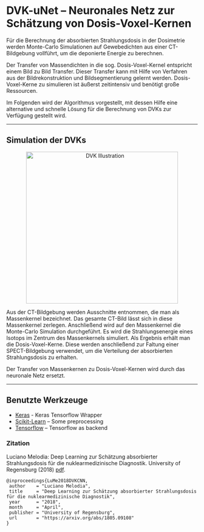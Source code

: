 # DVK-uNet – Neuronales Netz zur Schätzung von Dosis-Voxel-Kernen
Für die Berechnung der absorbierten Strahlungsdosis in der Dosimetrie werden Monte-Carlo Simulationen auf Gewebedichten aus einer CT-Bildgebung vollführt, um die deponierte Energie zu berechnen.

Der Transfer von Massendichten in die sog. Dosis-Voxel-Kernel entspricht einem Bild zu Bild Transfer. Dieser Transfer kann mit Hilfe von Verfahren aus der Bildrekonstruktion und Bildsegmentierung gelernt werden. Dosis-Voxel-Kerne zu simulieren ist äußerst zeitintensiv und benötigt große Ressourcen.

Im Folgenden wird der Algorithmus vorgestellt, mit dessen Hilfe eine alternative und schnelle Lösung für die Berechnung von DVKs zur Verfügung gestellt wird.

---

## Simulation der DVKs

<center><img src="https://github.com/karhunenloeve/DeepLearningCNN/blob/master/img/dvk_illu.jpg" alt="DVK Illustration" width="400px"></center>

Aus der CT-Bildgebung werden Ausschnitte entnommen, die man als Massenkernel bezeichnet. Das gesamte CT-Bild lässt sich in diese Massenkernel zerlegen. Anschließend wird auf den Massenkernel die Monte-Carlo Simulation durchgeführt. Es wird die Strahlungsenergie eines Isotops im Zentrum des Massenkernels simuliert. Als Ergebnis erhält man die Dosis-Voxel-Kerne. Diese werden anschließend zur Faltung einer SPECT-Bildgebung verwendet, um die Verteilung der absorbierten Strahlungsdosis zu erhalten.

Der Transfer von Massenkernen zu Dosis-Voxel-Kernen wird durch das neuronale Netz ersetzt.

---

## Benutzte Werkzeuge

* [Keras](https://keras.io/) - Keras Tensorflow Wrapper
* [Scikit-Learn](http://scikit-learn.org/stable/index.html/) – Some preprocessing
* [Tensorflow](https://www.tensorflow.org/) – Tensorflow as backend

### Zitation
Luciano Melodia: Deep Learning zur Schätzung absorbierter Strahlungsdosis für die nuklearmedizinische Diagnostik. University of Regensburg (2018) [pdf](https://arxiv.org/abs/1805.09108).

    @inproceedings{LuMe2018DVKCNN,
     author    = "Luciano Melodia",
     title     = "Deep Learning zur Schätzung absorbierter Strahlungsdosis für die nuklearmedizinische Diagnostik",
     year      = "2018",
     month     = "April",
     publisher = "University of Regensburg",
     url       = "https://arxiv.org/abs/1805.09108"
    }
